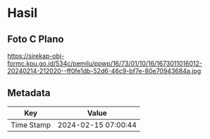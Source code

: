 # Hasil

## Foto C Plano

https://sirekap-obj-formc.kpu.go.id/534c/pemilu/ppwp/16/73/01/10/16/1673011016012-20240214-212020--ff0fe1db-52d6-46c9-bf7e-80e70943684a.jpg


## Metadata

| Key        | Value               |
| ---------- | ------------------- |
| Time Stamp | 2024-02-15 07:00:44 |



